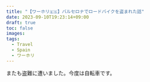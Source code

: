 ```yaml
---
title: "【ワーホリ🇪🇸】バルセロナでロードバイクを盗まれた話"
date: 2023-09-10T19:23:14+09:00
draft: true
toc: false
images:
tags:
  - Travel
  - Spain
  - ワーホリ
---
```


またも盗難に遭いました。今度は自転車です。
